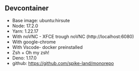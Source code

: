 ## Devcontainer

- Base image: ubuntu:hirsute
- Node: 17.2.0
- Yarn: 1.22.17
- With noVNC - XFCE trough noVNC (http://localhost:6080)
- With google-chrome
- With Vscode- docker preinstalled
- Zsh + Oh my zsh!
- Deno: 1.17.0
- github: https://github.com/spike-land/monorepo
